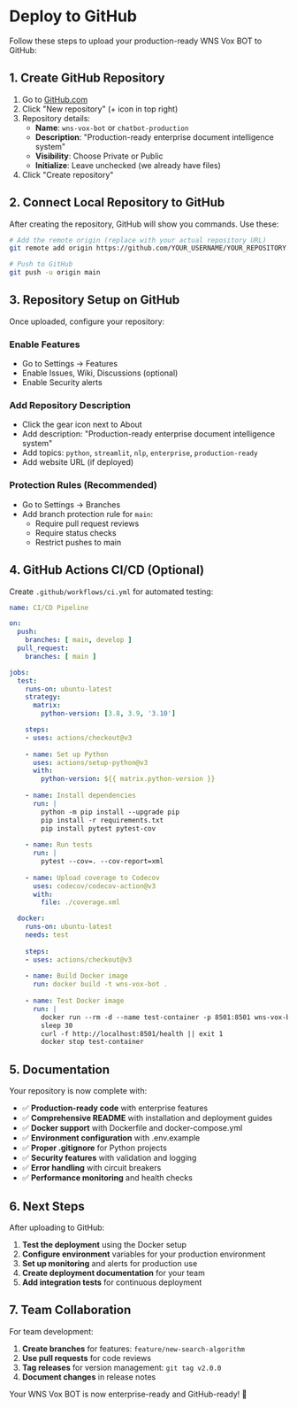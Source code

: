 # Deploy to GitHub

Follow these steps to upload your production-ready WNS Vox BOT to GitHub:

## 1. Create GitHub Repository

1. Go to [GitHub.com](https://github.com)
2. Click "New repository" (+ icon in top right)
3. Repository details:
   - **Name**: `wns-vox-bot` or `chatbot-production`
   - **Description**: "Production-ready enterprise document intelligence system"
   - **Visibility**: Choose Private or Public
   - **Initialize**: Leave unchecked (we already have files)
4. Click "Create repository"

## 2. Connect Local Repository to GitHub

After creating the repository, GitHub will show you commands. Use these:

```bash
# Add the remote origin (replace with your actual repository URL)
git remote add origin https://github.com/YOUR_USERNAME/YOUR_REPOSITORY.git

# Push to GitHub
git push -u origin main
```

## 3. Repository Setup on GitHub

Once uploaded, configure your repository:

### Enable Features
- Go to Settings → Features
- Enable Issues, Wiki, Discussions (optional)
- Enable Security alerts

### Add Repository Description
- Click the gear icon next to About
- Add description: "Production-ready enterprise document intelligence system"
- Add topics: `python`, `streamlit`, `nlp`, `enterprise`, `production-ready`
- Add website URL (if deployed)

### Protection Rules (Recommended)
- Go to Settings → Branches
- Add branch protection rule for `main`:
  - Require pull request reviews
  - Require status checks
  - Restrict pushes to main

## 4. GitHub Actions CI/CD (Optional)

Create `.github/workflows/ci.yml` for automated testing:

```yaml
name: CI/CD Pipeline

on:
  push:
    branches: [ main, develop ]
  pull_request:
    branches: [ main ]

jobs:
  test:
    runs-on: ubuntu-latest
    strategy:
      matrix:
        python-version: [3.8, 3.9, '3.10']

    steps:
    - uses: actions/checkout@v3
    
    - name: Set up Python
      uses: actions/setup-python@v3
      with:
        python-version: ${{ matrix.python-version }}
    
    - name: Install dependencies
      run: |
        python -m pip install --upgrade pip
        pip install -r requirements.txt
        pip install pytest pytest-cov
    
    - name: Run tests
      run: |
        pytest --cov=. --cov-report=xml
    
    - name: Upload coverage to Codecov
      uses: codecov/codecov-action@v3
      with:
        file: ./coverage.xml

  docker:
    runs-on: ubuntu-latest
    needs: test
    
    steps:
    - uses: actions/checkout@v3
    
    - name: Build Docker image
      run: docker build -t wns-vox-bot .
    
    - name: Test Docker image
      run: |
        docker run --rm -d --name test-container -p 8501:8501 wns-vox-bot
        sleep 30
        curl -f http://localhost:8501/health || exit 1
        docker stop test-container
```

## 5. Documentation

Your repository is now complete with:

- ✅ **Production-ready code** with enterprise features
- ✅ **Comprehensive README** with installation and deployment guides  
- ✅ **Docker support** with Dockerfile and docker-compose.yml
- ✅ **Environment configuration** with .env.example
- ✅ **Proper .gitignore** for Python projects
- ✅ **Security features** with validation and logging
- ✅ **Error handling** with circuit breakers
- ✅ **Performance monitoring** and health checks

## 6. Next Steps

After uploading to GitHub:

1. **Test the deployment** using the Docker setup
2. **Configure environment** variables for your production environment
3. **Set up monitoring** and alerts for production use
4. **Create deployment documentation** for your team
5. **Add integration tests** for continuous deployment

## 7. Team Collaboration

For team development:

1. **Create branches** for features: `feature/new-search-algorithm`
2. **Use pull requests** for code reviews
3. **Tag releases** for version management: `git tag v2.0.0`
4. **Document changes** in release notes

Your WNS Vox BOT is now enterprise-ready and GitHub-ready! 🚀